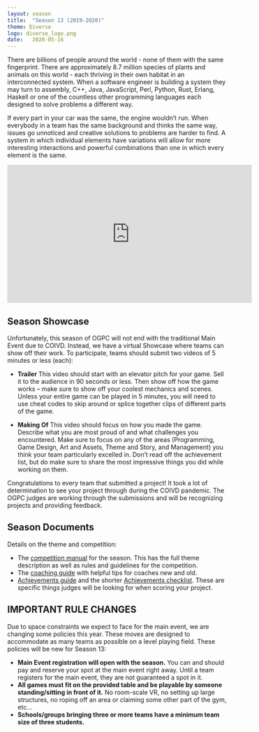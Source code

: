 ```yaml
---
layout: season
title:  "Season 13 (2019-2020)"
theme: Diverse
logo: diverse_logo.png
date:   2020-05-16
---
```


There are billions of people around the world - none of them with the same fingerprint.
There are approximately 8.7 million species of plants and animals on this world - each
thriving in their own habitat in an interconnected system. When a software engineer is
building a system they may turn to assembly, C++, Java, JavaScript, Perl, Python, Rust,
Erlang, Haskell or one of the countless other programming languages each designed to
solve problems a different way.

If every part in your car was the same, the engine wouldn’t run. When everybody in a
team has the same background and thinks the same way, issues go unnoticed and
creative solutions to problems are harder to find. A system in which individual elements
have variations will allow for more interesting interactions and powerful combinations
than one in which every element is the same.

<iframe class="yt-embed" width="560" height="315" src="https://www.youtube.com/embed/dmpVghSddGo" title="OGPC 13 - Diverse" frameborder="0" allow="accelerometer; autoplay; clipboard-write; encrypted-media; gyroscope; picture-in-picture" allowfullscreen></iframe>

## Season Showcase

Unfortunately, this season of OGPC will not end with the traditional Main Event due to COIVD.
Instead, we have a virtual Showcase where teams can show off their work. To participate, teams
should submit two videos of 5 minutes or less (each):

* **Trailer** This video should start with an elevator pitch for your game. Sell it to the
  audience in 90 seconds or less. Then show off how the game works – make sure to show off
  your coolest mechanics and scenes. Unless your entire game can be played in 5 minutes, you
  will need to use cheat codes to skip around or splice together clips of different parts of
  the game.

* **Making Of** This video should focus on how you made the game. Describe what you are most
  proud of and what challenges you encountered. Make sure to focus on any of the areas
  (Programming, Game Design, Art and Assets, Theme and Story, and Management) you think your
  team particularly excelled in. Don’t read off the achievement list, but do make sure to
  share the most impressive things you did while working on them.

Congratulations to every team that submitted a project! It took a lot of determination to
see your project through during the COIVD pandemic. The OGPC judges are working through
the submissions and will be recognizing projects and providing feedback.

## Season Documents

Details on the theme and competition:

* The [competition manual](../assets/files/seasons/13/Competition-Manual-2020.pdf) for the season.
  This has the full theme description as well as rules and guidelines for the competition.
* The [coaching guide](../assets/files/seasons/13/Coaching-Guide-2020.pdf) with helpful tips for
  coaches new and old.
* [Achievements guide](../assets/files/seasons/13/Achievement-Guide-2020.pdf) and the shorter
  [Achievements checklist](../assets/files/seasons/13/Achievement-Checklist-2020.pdf). These
  are specific things judges will be looking for when scoring your project.

## IMPORTANT RULE CHANGES

Due to space constraints we expect to face for the main event, we are changing some policies this year.
These moves are designed to accommodate as many teams as possible on a level playing field. These
policies will be new for Season 13:

* **Main Event registration will open with the season.** You can and should pay and reserve your spot
  at the main event right away. Until a team registers for the main event, they are not guaranteed
  a spot in it.
* **All games must fit on the provided table and be playable by someone standing/sitting in front of
  it.** No room-scale VR, no setting up large structures, no roping off an area or claiming some
  other part of the gym, etc… 
* **Schools/groups bringing three or more teams have a minimum team size of three students.**
